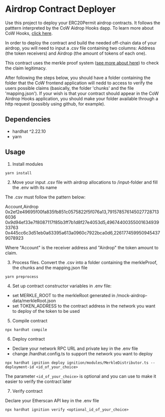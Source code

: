 # Airdrop Contract Deployer

Use this project to deploy your ERC20Permit airdrop contracts. It follows the patttern interpreted by the CoW Aidrop Hooks dapp. To learn more about CoW Hooks, [click here](https://cow.fi/learn/cow-hooks-you-are-in-control).

In order to deploy the contract and build the needed off-chain data of your airdrop, you will need to input a .csv file containing two columns: Address (the token receivers) and Airdrop (the amount of tokens of each one).

This contract uses the merkle proof system ([see more about here](https://medium.com/crypto-0-nite/merkle-proofs-explained-6dd429623dc5)) to check the claim legitimacy.

After following the steps below, you should have a folder containing the folder that the CoW frontend application will nedd to access to verify the users possible claims (basically, the folder 'chunks' and the file 'mapping.json'). If your wish is that your contract should appear in the CoW Airdrop Hooks application, you should make your folder available through a http request (possibly using github, for example).

## Dependencies

- hardhat ^2.22.10
- yarn

## Usage

1. Install modules

```shell
yarn install
```

2. Move your input .csv file with airdrop allocations to /input-folder and fill the .env with its name

The .csv must follow the pattern below:

Account,Airdrop
0x2ef2e49695f00fa835fb851c0575822f5f076a13,7915785761450277287136036
0x9d94ef33e7f8087117f85b3ff7b1d8f27e4053d5,4967440035500163493933763
0x445cc6c3d51eb0a63395a613a0960c7922bca0d6,2261774599509454379078923

Where "Account" is the receiver address and "Airdrop" the token amount to claim.

3. Process files. Convert the .csv into a folder containing the merkleProof, the chunks and the mapping.json file

```shell
yarn preprocess
```

4. Set up contract constructor variables in .env file:

- set MERKLE_ROOT to the merkleRoot generated in /mock-airdrop-data/merkleRoot.json
- set TOKEN_ADDRESS to the contract address in the network you want to deploy of the token to be used

5. Compile contract

```shell
npx hardhat compile
```

6. Deploy contract

- Declare your network RPC URL and private key in the .env file
- change /hardhat.config.ts to support the network you want to deploy

```shell
npx hardhat ignition deploy ignition/modules/MerkleDistributor.ts --deployment-id <id_of_your_choice>
```

The parameter `<id_of_your_choice>` is optional and you can use to make it easier to verify the contract later

7. Verify contract

Declare your Etherscan API key in the .env file

```shell
npx hardhat ignition verify <optional_id_of_your_choice>
```
